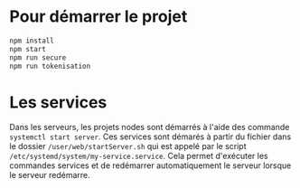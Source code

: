 # Pour démarrer le projet

```bash
npm install
npm start
npm run secure
npm run tokenisation
```

# Les services
Dans les serveurs, les projets nodes sont démarrés à l'aide des commande 
`systemctl start server`. Ces services sont démarés à partir du fichier dans le dossier `/user/web/startServer.sh` qui est appelé par le script `/etc/systemd/system/my-service.service`. Cela permet d'exécuter les commandes services et de redémarrer automatiquement le serveur lorsque le serveur redémarre.

